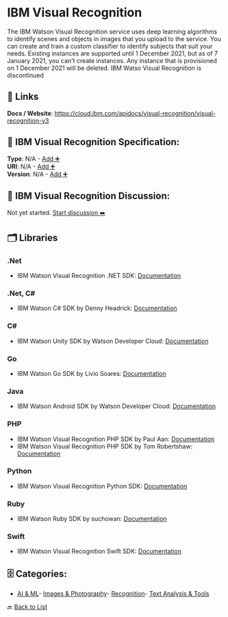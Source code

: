 # IBM Visual Recognition

The IBM Watson Visual Recognition service uses deep learning algorithms to identify scenes and objects in images that you upload to the service. You can create and train a custom classifier to identify subjects that suit your needs. Existing instances are supported until 1 December 2021, but as of 7 January 2021, you can't create instances. Any instance that is provisioned on 1 December 2021 will be deleted. IBM Watso Visual Recognition is discontinued

##  🔗 Links
**Docs / Website**: https://cloud.ibm.com/apidocs/visual-recognition/visual-recognition-v3

## 🧬 IBM Visual Recognition Specification:
**Type**: N/A - [Add ➕](https://github.com/apis-list/apis-list/edit/main/apis.yaml#L9592)  
**URI**: N/A - [Add ➕](https://github.com/apis-list/apis-list/edit/main/apis.yaml#L9592)  
**Version**: N/A - [Add ➕](https://github.com/apis-list/apis-list/edit/main/apis.yaml#L9592)

## 💬 IBM Visual Recognition Discussion:
Not yet started. [Start discussion ➡️](https://github.com/apis-list/apis-list/discussions/new)

## 🗂️ Libraries
### .Net
-  IBM Watson Visual Recognition .NET SDK: [Documentation](https://github.com/watson-developer-cloud/dotnet-standard-sdk)
### .Net, C#
- IBM Watson C# SDK by Denny Headrick: [Documentation](https://github.com/dennyboy/WatsonCSharp)
### C#
- IBM Watson Unity SDK by Watson Developer Cloud: [Documentation](https://github.com/watson-developer-cloud/unity-sdk)
### Go
- IBM Watson Go SDK by Livio Soares: [Documentation](https://github.com/liviosoares/go-watson-sdk)
### Java
- IBM Watson Android SDK by Watson Developer Cloud: [Documentation](https://github.com/watson-developer-cloud/android-sdk)
### PHP
- IBM Watson Visual Recognition PHP SDK by Paul Aan: [Documentation](https://github.com/weburnit/ibm-watson-visual-regconition)
- IBM Watson Visual Recognition PHP SDK by Tom Robertshaw: [Documentation](https://github.com/bobbyshaw/ibm-watson-visual-recognition-php)
### Python
- IBM Watson Visual Recognition Python SDK: [Documentation](https://github.com/watson-developer-cloud/python-sdk)
### Ruby
- IBM Watson Ruby SDK by suchowan: [Documentation](https://github.com/suchowan/watson-api-client)
### Swift
- IBM Watson Visual Recognition Swift SDK: [Documentation](https://github.com/watson-developer-cloud/swift-sdk)


## 🗄️ Categories:
- [AI & ML](https://github.com/apis-list/apis-list#ai--ml-)- [Images & Photography](https://github.com/apis-list/apis-list#images--photography-)- [Recognition](https://github.com/apis-list/apis-list#recognition-)- [Text Analysis & Tools](https://github.com/apis-list/apis-list#text-analysis--tools-)

🔙  [Back to List](https://github.com/apis-list/apis-list)
